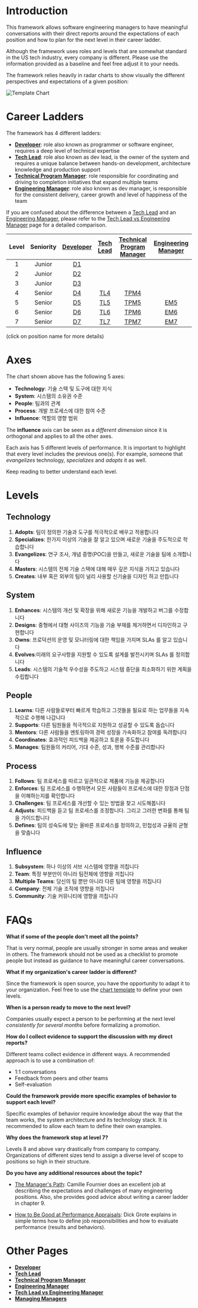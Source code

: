# Introduction

This framework allows software engineering managers to have meaningful conversations with their direct reports around the expectations of each position and how to plan for the next level in their career ladder.

Although the framework uses roles and levels that are somewhat standard in the US tech industry, every company is different. Please use the information provided as a baseline and feel free adjust it to your needs.

The framework relies heavily in radar charts to show visually the different perspectives and expectations of a given position:

![Template Chart](charts/template.png)

# Career Ladders

The framework has 4 different ladders:

* [**Developer**](Developer.md): role also known as programmer or software engineer, requires a deep level of technical expertise
* [**Tech Lead**](TechLead.md): role also known as dev lead, is the owner of the system and requires a unique balance between hands-on development, architecture knowledge and production support
* [**Technical Program Manager**](TechnicalProgramManager.md): role responsible for coordinating and driving to completion initiatives that expand multiple teams
* [**Engineering Manager**](EngineeringManager.md): role also known as dev manager, is responsible for the consistent delivery, career growth and level of happiness of the team

If you are confused about the difference between a [Tech Lead](TechLead.md) and an [Engineering Manager](EngineeringManager.md), please refer to the [Tech Lead vs Engineering Manager](TechLead-EngineeringManager.md) page for a detailed comparison.

| Level | Seniority | [Developer](Developer.md) | [Tech Lead](TechLead.md) | [Technical Program Manager](TechnicalProgramManager.md) | [Engineering Manager](EngineeringManager.md) |
| :---: | :---: | :---: | :---: | :---: |  :---: |
| 1 | Junior | [D1](Developer.md#d1---developer-1) | | | |
| 2 | Junior | [D2](Developer.md#d2---developer-2) | | | |
| 3 | Junior | [D3](Developer.md#d3---developer-3) | | | |
| 4 | Senior | [D4](Developer.md#d4---developer-4) | [TL4](TechLead.md#tl4---tech-lead-4) | [TPM4](TechnicalProgramManager.md#tpm4---technical-program-manager-4) | |
| 5 | Senior | [D5](Developer.md#d5---developer-5) | [TL5](TechLead.md#tl5---tech-lead-5) | [TPM5](TechnicalProgramManager.md#tpm5---technical-program-manager-5) | [EM5](EngineeringManager.md#em5---engineering-manager-5) |
| 6 | Senior | [D6](Developer.md#d6---developer-6) | [TL6](TechLead.md#tl6---tech-lead-6) | [TPM6](TechnicalProgramManager.md#tpm6---technical-program-manager-6) | [EM6](EngineeringManager.md#em6---engineering-manager-6) |
| 7 | Senior | [D7](Developer.md#d7---developer-7) | [TL7](TechLead.md#tl7---tech-lead-7) | [TPM7](TechnicalProgramManager.md#tpm7---technical-program-manager-7) | [EM7](EngineeringManager.md#em7---engineering-manager-7) |

(click on position name for more details)

# Axes

The chart shown above has the following 5 axes:
* **Technology**: 기술 스택 및 도구에 대한 지식 
* **System**: 시스템의 소유권 수준
* **People**: 팀과의 관계
* **Process**: 개발 프로세스에 대한 참여 수준
* **Influence**: 역할의 영향 범위

The **influence** axis can be seen as a *different dimension* since it is orthogonal and applies to all the other axes.

Each axis has 5 different levels of performance. It is important to highlight that every level includes the previous one(s). For example, someone that *evangelizes* technology, *specializes* and *adopts* it as well.

Keep reading to better understand each level.

# Levels

## Technology

1. **Adopts**: 팀이 정의한 기술과 도구를 적극적으로 배우고 적용합니다
2. **Specializes**: 한가지 이상의 기술을 잘 알고 있으며 새로운 기술을 주도적으로 학습합니다
3. **Evangelizes**: 연구 조사, 개념 증명(POC)을 만들고, 새로운 기술을 팀에 소개합니다
4. **Masters**: 시스템의 전체 기술 스택에 대해 매우 깊은 지식을 가지고 있습니다
5. **Creates**: 내부 혹은 외부의 팀이 널리 사용할 신기술을 디자인 하고 만듭니다

## System

1. **Enhances**: 시스템의 개선 및 확장을 위해 새로운 기능을 개발하고 버그를 수정합니다
2. **Designs**: 중형에서 대형 사이즈의 기능을 기술 부채를 제거하면서 디자인하고 구현합니다
3. **Owns**: 프로덕션의 운영 및 모니터링에 대한 책임을 가지며 SLAs 를 알고 있습니다 
4. **Evolves**:미래의 요구사항을 지원할 수 있도록 설계를 발전시키며 SLAs 를 정의합니다
5. **Leads**: 시스템의 기술적 우수성을 주도하고 시스템 중단을 최소화하기 위한 계획을 수립합니다

## People

1. **Learns**: 다른 사람들로부터 빠르게 학습하고 그것들을 필요로 하는 업무들을 지속적으로 수행해 나갑니다
2. **Supports**: 다른 팀원들을 적극적으로 지원하고 성공할 수 있도록 돕습니다
3. **Mentors**: 다른 사람들을 멘토링하여 경력 성장을 가속화하고 참여를 독려합니다
4. **Coordinates**: 효과적인 피드백을 제공하고 토론을 주도합니다
5. **Manages**: 팀원들의 커리어, 기대 수준, 성과, 행복 수준를 관리합니다

## Process

1. **Follows**: 팀 프로세스를 따르고 일관적으로 제품에 기능을 제공합니다
2. **Enforces**: 팀 프로세스를 수행하면서 모든 사람들이 프로세스에 대한 장점과 단점을 이해하는지를 확인합니다
3. **Challenges**: 팀 프로세스를 개선할 수 있는 방법을 찾고 시도해봅니다
4. **Adjusts**: 피드백을 듣고 팀 프로세스를 조정합니다. 그리고 그러한 변화를 통해 팀을 가이드합니다
5. **Defines**: 팀의 성숙도에 맞는 올바른 프로세스를 정의하고, 민첩성과 규율의 균형을 맞춥니다

## Influence

1. **Subsystem**: 하나 이상의 서브 시스템에 영향을 끼칩니다
2. **Team**: 특정 부분만이 아니라 팀전체에 영향을 끼칩니다
3. **Multiple Teams**: 당신의 팀 뿐만 아니라 다른 팀에 영향을 끼칩니다
4. **Company**: 전체 기술 조직에 영향을 끼칩니다
5. **Community**: 기술 커뮤니티에 영향을 끼칩니다

# FAQs

**What if some of the people don't meet all the points?**

That is very normal, people are usually stronger in some areas and weaker in others. The framework should not be used as a checklist to promote people but instead as guidance to have meaningful career conversations.

**What if my organization's career ladder is different?**

Since the framework is open source, you have the opportunity to adapt it to your organization. Feel free to use the [chart template](charts/template.png) to define your own levels.

**When is a person ready to move to the next level?**

Companies usually expect a person to be performing at the next level *consistently for several months* before formalizing a promotion.

**How do I collect evidence to support the discussion with my direct reports?**

Different teams collect evidence in different ways. A recommended approach is to use a combination of:
* 1:1 conversations
* Feedback from peers and other teams
* Self-evaluation

**Could the framework provide more specific examples of behavior to support each level?**

Specific examples of behavior require knowledge about the way that the team works, the system architecture and its technology stack. It is recommended to allow each team to define their own examples.

**Why does the framework stop at level 7?**

Levels 8 and above vary drastically from company to company. Organizations of different sizes tend to assign a diverse level of scope to positions so high in their structure.

**Do you have any additional resources about the topic?**

* [The Manager's Path](http://shop.oreilly.com/product/0636920056843.do): Camille Fournier does an excellent job at describing the expectations and challenges of many engineering positions. Also, she provides good advice about writing a career ladder in chapter 9.

* [How to Be Good at Performance Appraisals](https://store.hbr.org/product/how-to-be-good-at-performance-appraisals-simple-effective-done-right/10295): Dick Grote explains in simple terms how to define job responsibilities and how to evaluate performance (results and behaviors).

# Other Pages

* [**Developer**](Developer.md)
* [**Tech Lead**](TechLead.md)
* [**Technical Program Manager**](TechnicalProgramManager.md)
* [**Engineering Manager**](EngineeringManager.md)
* [**Tech Lead vs Engineering Manager**](TechLead-EngineeringManager.md)
* [**Managing Managers**](Managing-Managers.md)
